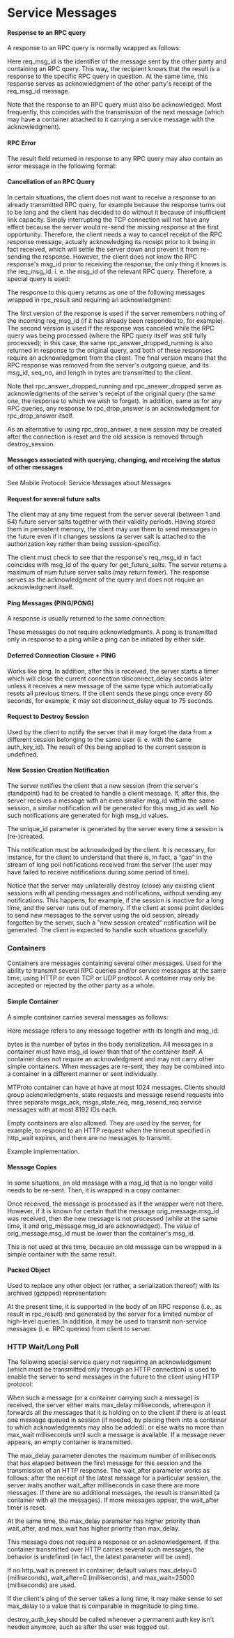 # ﻿Service Messages

#### Response to an RPC query

A response to an RPC query is normally wrapped as follows:

Here req_msg_id is the identifier of the message sent by the other party and containing an RPC query. This way, the recipient knows that the result is a response to the specific RPC query in question.
At the same time, this response serves as acknowledgment of the other party's receipt of the req_msg_id message.

Note that the response to an RPC query  must also be acknowledged. Most frequently, this coincides with the transmission of the next message (which may have a container attached to it carrying a service message with the acknowledgment).

#### RPC Error

The result field returned in response to any RPC query may also contain an error message in the following format:

#### Cancellation of an RPC Query

In certain situations, the client does not want to receive a response to an already transmitted RPC query, for example because the response turns out to be long and the client has decided to do without it because of insufficient link capacity. Simply interrupting the TCP connection will not have any effect because the server would re-send the missing response at the first opportunity. Therefore, the client needs a way to cancel receipt of the RPC response message, actually acknowledging its receipt prior to it being in fact received, which will settle the server down and prevent it from re-sending the response. However, the client does not know the RPC response's msg_id prior to receiving the response; the only thing it knows is the req_msg_id. i. e. the msg_id of the relevant RPC query. Therefore, a special query is used:

The response to this query returns as one of the following messages wrapped in rpc_result and requiring an acknowledgment:

The first version of the response is used if the server remembers nothing of the incoming req_msg_id (if it has already been responded to, for example). The second version is used if the response was canceled while the RPC query was being processed (where the RPC query itself was still fully processed); in this case, the same rpc_answer_dropped_running is also returned in response to the original query, and both of these responses require an acknowledgment from the client. The final version means that the RPC response was removed from the server's outgoing queue, and its msg_id, seq_no, and length in bytes are transmitted to the client.

Note that rpc_answer_dropped_running and rpc_answer_dropped serve as acknowledgments of the server's receipt of the original query (the same one, the response to which we wish to forget). In addition, same as for any RPC queries, any response to rpc_drop_answer is an acknowledgment for rpc_drop_answer itself.

As an alternative to using rpc_drop_answer, a new session may be created after the connection is reset and the old session is removed through destroy_session.

#### Messages associated with querying, changing, and receiving the status of other messages

See Mobile Protocol: Service Messages about Messages

#### Request for several future salts

The client may at any time request from the server several (between 1 and 64) future server salts together with their validity periods. Having stored them in persistent memory, the client may use them to send messages in the future even if it changes sessions (a server salt is attached to the authorization key rather than being session-specific).

The client must check to see that the response's req_msg_id in fact coincides with msg_id of the query for get_future_salts. The server returns a maximum of num future server salts (may return fewer). The response serves as the acknowledgment of the query and does not require an acknowledgment itself.

#### Ping Messages (PING/PONG)

A response is usually returned to the same connection:

These messages do not require acknowledgments. A pong is transmitted only in response to a ping while a ping can be initiated by either side.

#### Deferred Connection Closure + PING

Works like ping. In addition, after this is received, the server starts a timer which will close the current connection disconnect_delay seconds later unless it receives a new message of the same type which automatically resets all previous timers. If the client sends these pings once every 60 seconds, for example, it may set disconnect_delay equal to 75 seconds.

#### Request to Destroy Session

Used by the client to notify the server that it may forget the data from a different session belonging to the same user (i. e. with the same auth_key_id). The result of this being applied to the current session is undefined.

#### New Session Creation Notification

The server notifies the client that a new session (from the server's standpoint) had to be created to handle a client message. If, after this, the server receives a message with an even smaller msg_id within the same session, a similar notification will be generated for this msg_id as well. No such notifications are generated for high msg_id values.

The unique_id parameter is generated by the server every time a session is (re-)created.

This notification must be acknowledged by the client. It is necessary, for instance, for the client to understand that there is, in fact, a “gap” in the stream of long poll notifications received from the server (the user may have failed to receive notifications during some period of time).

Notice that the server may unilaterally destroy (close) any existing client sessions with all pending messages and notifications, without sending any notifications. This happens, for example, if the session is inactive for a long time, and the server runs out of memory. If the client at some point decides to send new messages to the server using the old session, already forgotten by the server, such a "new session created" notification will be generated. The client is expected to handle such situations gracefully.

### Containers

Containers are messages containing several other messages. Used for the ability to transmit several RPC queries and/or service messages at the same time, using HTTP or even TCP or UDP protocol. A container may only be accepted or rejected by the other party as a whole.

#### Simple Container

A simple container carries several messages as follows:

Here message refers to any message together with its length and msg_id:

bytes is the number of bytes in the body serialization.
All messages in a container must have msg_id lower than that of the container itself. A container does not require an acknowledgment and may not carry other simple containers. When messages are re-sent, they may be combined into a container in a different manner or sent individually.

MTProto container can have at have at most 1024 messages. Clients should group acknowledgments, state requests and message resend requests into three separate msgs_ack, msgs_state_req, msg_resend_req service messages with at most 8192 IDs each.

Empty containers are also allowed. They are used by the server, for example, to respond to an HTTP request when the timeout specified in http_wait expires, and there are no messages to transmit.

Example implementation.

#### Message Copies

In some situations, an old message with a msg_id that is no longer valid needs to be re-sent. Then, it is wrapped in a copy container:

Once received, the message is processed as if the wrapper were not there. However, if it is known for certain that the message orig_message.msg_id was received, then the new message is not processed (while at the same time, it and orig_message.msg_id are acknowledged).  The value of orig_message.msg_id must be lower than the container's msg_id.

This is not used at this time, because an old message can be wrapped in a simple container with the same result.

#### Packed Object

Used to replace any other object (or rather, a serialization thereof) with its archived (gzipped) representation:

At the present time, it is supported in the body of an RPC response (i.e., as result in rpc_result) and generated by the server for a limited number of high-level queries. In addition, it may be used to transmit non-service messages (i. e. RPC queries) from client to server.

### HTTP Wait/Long Poll

The following special service query not requiring an acknowledgement (which must be transmitted only through an HTTP connection) is used to enable the server to send messages in the future to the client using HTTP protocol:

When such a message (or a container carrying such a message) is received, the server either waits max_delay milliseconds, whereupon it forwards all the messages that it is holding on to the client if there is at least one message queued in session (if needed, by placing them into a container to which acknowledgments may also be added); or else waits no more than max_wait milliseconds until such a message is available. If a message never appears, an empty container is transmitted.

The max_delay parameter denotes the maximum number of milliseconds that has elapsed between the first message for this session and the transmission of an HTTP response. The wait_after parameter works as follows: after the receipt of the latest message for a particular session, the server waits another wait_after milliseconds in case there are more messages. If there are no additional messages, the result is transmitted (a container with all the messages). If more messages appear, the wait_after timer is reset.

At the same time, the max_delay parameter has higher priority than wait_after, and max_wait has higher priority than max_delay.

This message does not require a response or an acknowledgement. If the container transmitted over HTTP carries several such messages, the behavior is undefined (in fact, the latest parameter will be used).

If no http_wait is present in container, default values max_delay=0 (milliseconds), wait_after=0 (milliseconds), and max_wait=25000 (milliseconds) are used.

If the client's ping of the server takes a long time, it may make sense to set max_delay to a value that is comparable in magnitude to ping time.

destroy_auth_key should be called whenever a permanent auth key isn't needed anymore, such as after the user was logged out.


